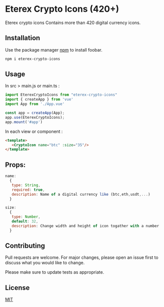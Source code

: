 # Eterex Crypto Icons (420+)

Eterex crypto icons Contains more than 420 digital currency icons.

## Installation

Use the package manager [npm](https://www.npmjs.com/) to install foobar.

```bash
npm i eterex-crypto-icons
```

## Usage

In src > main.js or main.ts :
```javascript
import EterexCryptoIcons from "eterex-crypto-icons"
import { createApp } from 'vue'
import App from './App.vue'

const app = createApp(App);
app.use(EterexCryptoIcons);
app.mount('#app')

```

In each view or component :
```html
<template>
   <CryptoIcon name="btc" :size="35"/>
</template>
```
## Props:
```javascript
name:
  {
   type: String,
   required: true,
   description: Name of a digital currency like (btc,eth,usdt,...)
  }

size:
  {
   type: Number,
   default: 32,
   description: Change width and height of icon togather with a number
  }
```

## Contributing

Pull requests are welcome. For major changes, please open an issue first
to discuss what you would like to change.

Please make sure to update tests as appropriate.

## License

[MIT](https://choosealicense.com/licenses/mit/)